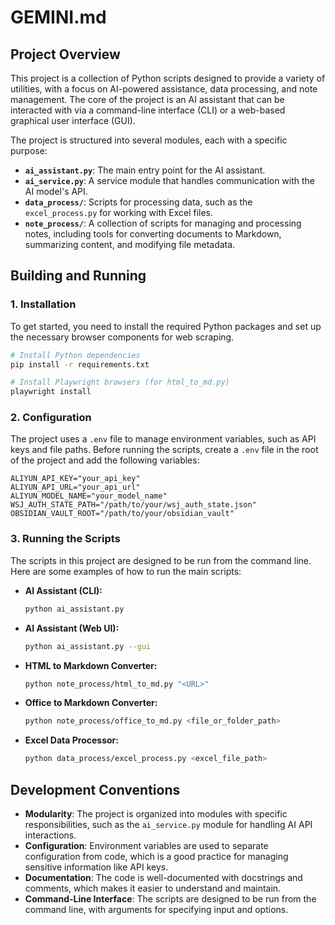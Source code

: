 # GEMINI.md

## Project Overview

This project is a collection of Python scripts designed to provide a variety of utilities, with a focus on AI-powered assistance, data processing, and note management. The core of the project is an AI assistant that can be interacted with via a command-line interface (CLI) or a web-based graphical user interface (GUI).

The project is structured into several modules, each with a specific purpose:

- **`ai_assistant.py`**: The main entry point for the AI assistant.
- **`ai_service.py`**: A service module that handles communication with the AI model's API.
- **`data_process/`**: Scripts for processing data, such as the `excel_process.py` for working with Excel files.
- **`note_process/`**: A collection of scripts for managing and processing notes, including tools for converting documents to Markdown, summarizing content, and modifying file metadata.

## Building and Running

### 1. Installation

To get started, you need to install the required Python packages and set up the necessary browser components for web scraping.

```bash
# Install Python dependencies
pip install -r requirements.txt

# Install Playwright browsers (for html_to_md.py)
playwright install
```

### 2. Configuration

The project uses a `.env` file to manage environment variables, such as API keys and file paths. Before running the scripts, create a `.env` file in the root of the project and add the following variables:

```
ALIYUN_API_KEY="your_api_key"
ALIYUN_API_URL="your_api_url"
ALIYUN_MODEL_NAME="your_model_name"
WSJ_AUTH_STATE_PATH="/path/to/your/wsj_auth_state.json"
OBSIDIAN_VAULT_ROOT="/path/to/your/obsidian_vault"
```

### 3. Running the Scripts

The scripts in this project are designed to be run from the command line. Here are some examples of how to run the main scripts:

- **AI Assistant (CLI):**
  ```bash
  python ai_assistant.py
  ```

- **AI Assistant (Web UI):**
  ```bash
  python ai_assistant.py --gui
  ```

- **HTML to Markdown Converter:**
  ```bash
  python note_process/html_to_md.py "<URL>"
  ```

- **Office to Markdown Converter:**
  ```bash
  python note_process/office_to_md.py <file_or_folder_path>
  ```

- **Excel Data Processor:**
  ```bash
  python data_process/excel_process.py <excel_file_path>
  ```

## Development Conventions

- **Modularity**: The project is organized into modules with specific responsibilities, such as the `ai_service.py` module for handling AI API interactions.
- **Configuration**: Environment variables are used to separate configuration from code, which is a good practice for managing sensitive information like API keys.
- **Documentation**: The code is well-documented with docstrings and comments, which makes it easier to understand and maintain.
- **Command-Line Interface**: The scripts are designed to be run from the command line, with arguments for specifying input and options.
